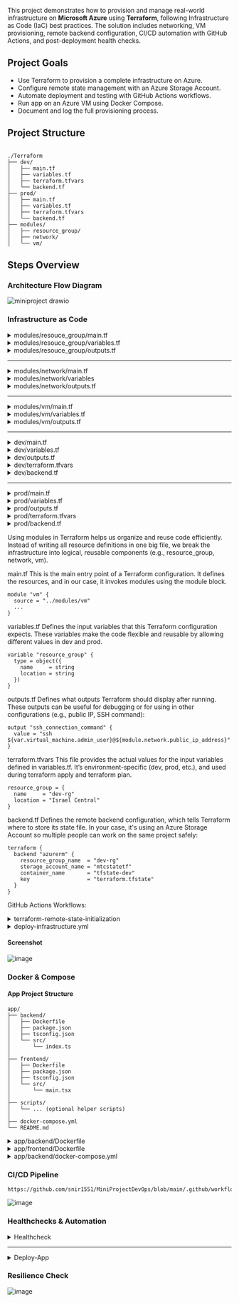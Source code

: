 This project demonstrates how to provision and manage real-world infrastructure on **Microsoft Azure** using **Terraform**, following Infrastructure as Code (IaC) best practices. The solution includes networking, VM provisioning, remote backend configuration, CI/CD automation with GitHub Actions, and post-deployment health checks.

## Project Goals

- Use Terraform to provision a complete infrastructure on Azure.
- Configure remote state management with an Azure Storage Account.
- Automate deployment and testing with GitHub Actions workflows.
- Run app on an Azure VM using Docker Compose.
- Document and log the full provisioning process.


## Project Structure

```

./Terraform
├── dev/
│   ├── main.tf
│   ├── variables.tf
│   ├── terraform.tfvars
│   └── backend.tf
├── prod/
│   ├── main.tf
│   ├── variables.tf
│   ├── terraform.tfvars
│   └── backend.tf
├── modules/
│   ├── resource_group/
│   ├── network/
│   └── vm/
```

## Steps Overview

### Architecture Flow Diagram 

![miniproject drawio](https://github.com/user-attachments/assets/5ce201cf-25aa-48be-9e66-4f885e383402)





### Infrastructure as Code

<details> 
<summary>modules/resouce_group/main.tf</summary>

```
resource "azurerm_resource_group" "this" {
  name     = var.resource_group.name
  location = var.resource_group.location
  tags     = var.tags
}
```
</details>

<details> 
<summary>modules/resouce_group/variables.tf</summary>

```
variable "resource_group" {
  description = "Resource group configuration"
  type = object({
    name     = string
    location = string
  })
}

variable "tags" {
  description = "Tags for the resource group"
  type        = map(string)
}
```
</details>

<details> 
<summary>modules/resouce_group/outputs.tf</summary>

```
output "resource_group_name" {
  value = azurerm_resource_group.this.name
}

output "resource_group_location" {
  value = azurerm_resource_group.this.location
}
```
</details>

------------------------------------------

<details> 
<summary>modules/network/main.tf</summary>

```
resource "azurerm_virtual_network" "this" {
  name                = var.virtual_network.name
  resource_group_name = var.resource_group_name
  location            = var.location
  address_space       = var.virtual_network.address_space
  tags                = var.tags
}

resource "azurerm_subnet" "this" {
  name                 = var.subnet.name
  resource_group_name  = var.resource_group_name
  virtual_network_name = azurerm_virtual_network.this.name
  address_prefixes     = var.subnet.address_prefix
}

resource "azurerm_network_security_group" "this" {
  name                = var.nsg.name
  location            = var.location
  resource_group_name = var.resource_group_name
  tags                = var.tags
}

resource "azurerm_network_security_rule" "rules" {
  for_each = { for rule in var.nsg_rules : rule.name => rule }

  name                        = each.value.name
  priority                    = each.value.priority
  direction                   = "Inbound"
  access                      = "Allow"
  protocol                    = "*"
  source_port_range           = "*"
  destination_port_ranges     = [each.value.destination_port]
  source_address_prefix       = "*"
  destination_address_prefix  = "*"
  resource_group_name         = var.resource_group_name
  network_security_group_name = azurerm_network_security_group.this.name
}


resource "azurerm_subnet_network_security_group_association" "this" {
  subnet_id                 = azurerm_subnet.this.id
  network_security_group_id = azurerm_network_security_group.this.id
}

resource "azurerm_public_ip" "this" {
  name                = var.public_ip.name
  location            = var.location
  resource_group_name = var.resource_group_name
  allocation_method   = var.public_ip.allocation_method
  tags                = var.tags
}

resource "azurerm_network_interface" "this" {
  name                = var.network_interface.name
  location            = var.location
  resource_group_name = var.resource_group_name

  ip_configuration {
    name                          = var.network_interface.ip_configuration_name
    subnet_id                     = azurerm_subnet.this.id
    private_ip_address_allocation = var.network_interface.private_ip_allocation
    public_ip_address_id          = azurerm_public_ip.this.id
  }

  tags = var.tags
}
```
</details>


<details> 
<summary>modules/network/variables</summary>

```
variable "resource_group_name" {
  type        = string
  description = "Name of the resource group"
}

variable "location" {
  type        = string
  description = "Azure region"
}

variable "tags" {
  type        = map(string)
  description = "Common tags"
}

variable "virtual_network" {
  type = object({
    name          = string
    address_space = list(string)
  })
}

variable "subnet" {
  type = object({
    name           = string
    address_prefix = list(string)
  })
}

variable "nsg" {
  type = object({
    name = string
  })
  description = "NSG configuration (name only)"
}

variable "nsg_rules" {
  description = "List of NSG security rules"
  type = list(object({
    name             = string
    priority         = number
    destination_port = number
  }))
}

variable "public_ip" {
  description = "Public IP configuration"
  type = object({
    name              = string
    allocation_method = string
  })
}

variable "network_interface" {
  description = "NIC configuration"
  type = object({
    name                  = string
    ip_configuration_name = string
    private_ip_allocation = string
  })
}
```
</details>



<details> 
<summary>modules/network/outputs.tf</summary>

```
output "subnet_id" {
  value = azurerm_subnet.this.id
}

output "nsg_id" {
  value = azurerm_network_security_group.this.id
}

output "virtual_network_name" {
  description = "The name of the virtual network"
  value       = azurerm_virtual_network.this.name
}

output "network_interface_id" {
  description = "The ID of the network interface (NIC)"
  value       = azurerm_network_interface.this.id
}

output "public_ip_id" {
  description = "The ID of the public IP address"
  value       = azurerm_public_ip.this.id
}

output "public_ip_address" {
  description = "Public IP address of the virtual machine"
  value       = azurerm_public_ip.this.ip_address
}
```
</details>


---------------------------------------


<details> 
<summary>modules/vm/main.tf</summary>

```
resource "azurerm_linux_virtual_machine" "this" {
  name                = var.vm.name
  resource_group_name = var.resource_group_name
  location            = var.location
  size                = var.vm.size
  admin_username      = var.vm.admin_user

  network_interface_ids = [var.network_interface_id]

  admin_ssh_key {
    username   = var.vm.admin_user
    public_key = var.ssh_public_key
  }

  os_disk {
    caching              = var.vm.disk_caching
    storage_account_type = var.vm.disk_storage_type
  }

  source_image_reference {
    publisher = "Canonical"
    offer     = "0001-com-ubuntu-server-jammy"
    sku       = "22_04-lts-gen2"
    version   = "latest"
  }

  tags = var.tags

}
```
</details>


<details> 
<summary>modules/vm/variables.tf</summary>

```
variable "resource_group_name" {
  type        = string
  description = "Resource group name"
}

variable "location" {
  type        = string
  description = "Azure region"
}

variable "subnet_id" {
  description = "ID of the subnet to associate with the NIC"
  type        = string
}

variable "tags" {
  type        = map(string)
  description = "Common tags"
}

variable "vm" {
  description = "Virtual machine configuration"
  type = object({
    name                = string
    size                = string
    admin_user          = string
    public_ip_name      = string
    public_ip_alloc     = string
    nic_name            = string
    ip_config_name      = string
    private_ip_alloc    = string
    disk_caching        = string
    disk_storage_type   = string
  })
}

variable "network_interface_id" {
  description = "The ID of the network interface to attach to the VM"
  type        = string
}

variable "ssh_public_key" {
  description = "SSH public key for VM"
  type        = string
}
```
</details>


<details> 
<summary>modules/vm/outputs.tf</summary>

```
output "virtual_machine_id" {
  description = "ID of the virtual machine"
  value       = azurerm_linux_virtual_machine.this.id
}

output "virtual_machine_name" {
  description = "Name of the virtual machine"
  value       = azurerm_linux_virtual_machine.this.name
}
```
</details>

-----------------------------------

<details> 
<summary>dev/main.tf</summary>

```
terraform {
  required_providers {
    azurerm = {
      source  = "hashicorp/azurerm"
      version = "~> 3.0"
    }
  }
}

provider "azurerm" {
  features {
    resource_group {
      prevent_deletion_if_contains_resources = false
    }
  }
}



module "resource_group" {
  source         = "../modules/resource_group"
  resource_group = var.resource_group
  tags           = var.common_tags
}

module "network" {
  source              = "../modules/network"
  resource_group_name = module.resource_group.resource_group_name
  location            = module.resource_group.resource_group_location
  tags                = var.common_tags

  virtual_network = {
    name          = var.virtual_network.name
    address_space = var.virtual_network.address_space
  }

  subnet = {
    name           = var.subnet.name
    address_prefix = var.subnet.address_prefix
  }

  nsg = {
    name      = var.network_security_group.name
    rule_name = "ssh-rule"
  }

  public_ip         = var.public_ip
  network_interface = var.network_interface

  nsg_rules         = var.nsg_rules
}


module "vm" {
  source               = "../modules/vm"
  resource_group_name  = module.resource_group.resource_group_name
  location             = module.resource_group.resource_group_location
  subnet_id            = module.network.subnet_id
  tags                 = var.common_tags
  vm                   = var.virtual_machine
  network_interface_id = module.network.network_interface_id
  ssh_public_key       = var.ssh_public_key
}

```
</details>


<details> 
<summary>dev/variables.tf</summary>

```
# Resource Group
variable "resource_group" {
  description = "Resource group configuration"
  type = object({
    name     = string
    location = string
  })
}

# Tags
variable "common_tags" {
  description = "Tags applied to all resources"
  type        = map(string)
}

# Virtual Network
variable "virtual_network" {
  description = "Virtual network configuration"
  type = object({
    name          = string
    address_space = list(string)
  })
}

# Subnet
variable "subnet" {
  description = "Subnet configuration"
  type = object({
    name           = string
    address_prefix = list(string)
  })
}

# Network Security Group
variable "network_security_group" {
  description = "NSG configuration"
  type = object({
    name = string
  })
}

# NSG Rules
variable "nsg_rules" {
  description = "List of NSG security rules"
  type = list(object({
    name             = string
    priority         = number
    destination_port = number
  }))
}

# Public IP
variable "public_ip" {
  description = "Public IP configuration"
  type = object({
    name              = string
    allocation_method = string
  })
}

# Network Interface
variable "network_interface" {
  description = "NIC configuration"
  type = object({
    name                  = string
    ip_configuration_name = string
    private_ip_allocation = string
  })
}

# Virtual Machine
variable "virtual_machine" {
  description = "Virtual machine configuration"
  type = object({
    name              = string
    size              = string
    admin_user        = string
    public_ip_name    = string
    public_ip_alloc   = string
    nic_name          = string
    ip_config_name    = string
    private_ip_alloc  = string
    disk_caching      = string
    disk_storage_type = string
  })
}

# SSH Public Key
variable "ssh_public_key" {
  description = "SSH public key for VM"
  type        = string
}
```
</details>


<details> 
<summary>dev/outputs.tf</summary>

```
output "resource_group_name" {
  description = "The name of the resource group"
  value       = module.resource_group.resource_group_name
}

output "public_ip_address" {
  description = "Public IP address of the virtual machine"
  value       = module.network.public_ip_address
}

output "virtual_machine_id" {
  description = "ID of the deployed virtual machine"
  value       = module.vm.virtual_machine_id
}

output "virtual_machine_name" {
  description = "Name of the deployed virtual machine"
  value       = module.vm.virtual_machine_name
}

output "ssh_connection_command" {
  description = "Command to SSH into the VM"
  value       = "ssh ${var.virtual_machine.admin_user}@${module.network.public_ip_address}"
}
```
</details>


<details> 
<summary>dev/terraform.tfvars</summary>

```
resource_group = {
  name     = "dev-rg"
  location = "Israel Central"
}

common_tags = {
  environment = "dev"
}

virtual_network = {
  name          = "dev-vnet"
  address_space = ["10.0.0.0/16"]
}

subnet = {
  name           = "dev-subnet"
  address_prefix = ["10.0.1.0/24"]
}

network_security_group = {
  name = "dev-nsg"
}

nsg_rules = [
  {
    name             = "allow-ssh"
    priority         = 100
    destination_port = 22
  },
  {
    name             = "allow-frontend"
    priority         = 110
    destination_port = 3000
  },
  {
    name             = "allow-backend"
    priority         = 120
    destination_port = 8080
  }
]


public_ip = {
  name              = "dev-ip"
  allocation_method = "Static"
}

network_interface = {
  name                  = "dev-nic"
  ip_configuration_name = "internal"
  private_ip_allocation = "Dynamic"
}

virtual_machine = {
  name              = "dev-vm"
  size              = "Standard_B1s"
  admin_user        = "azureuser"
  public_ip_name    = "dev-ip"
  public_ip_alloc   = "Static"
  nic_name          = "dev-nic"
  ip_config_name    = "internal"
  private_ip_alloc  = "Dynamic"
  disk_caching      = "ReadWrite"
  disk_storage_type = "Standard_LRS"
}

```
</details>



<details> 
<summary>dev/backend.tf</summary>

```
terraform {
  backend "azurerm" {
    resource_group_name  = "dev-rg"
    storage_account_name = "mtcstatetf"
    container_name       = "tfstate-dev"
    key                  = "terraform.tfstate"
  }
}

```
</details>



--------------------------------------------


<details> 
<summary>prod/main.tf</summary>

```
terraform {
  required_providers {
    azurerm = {
      source  = "hashicorp/azurerm"
      version = "~> 3.0"
    }
  }
}

provider "azurerm" {
  features {
    resource_group {
      prevent_deletion_if_contains_resources = false
    }
  }
}



module "resource_group" {
  source         = "../modules/resource_group"
  resource_group = var.resource_group
  tags           = var.common_tags
}

module "network" {
  source              = "../modules/network"
  resource_group_name = module.resource_group.resource_group_name
  location            = module.resource_group.resource_group_location
  tags                = var.common_tags

  virtual_network = {
    name          = var.virtual_network.name
    address_space = var.virtual_network.address_space
  }

  subnet = {
    name           = var.subnet.name
    address_prefix = var.subnet.address_prefix
  }

  nsg = {
    name      = var.network_security_group.name
    rule_name = "ssh-rule"
  }

  public_ip         = var.public_ip
  network_interface = var.network_interface

  nsg_rules         = var.nsg_rules
}


module "vm" {
  source               = "../modules/vm"
  resource_group_name  = module.resource_group.resource_group_name
  location             = module.resource_group.resource_group_location
  subnet_id            = module.network.subnet_id
  tags                 = var.common_tags
  vm                   = var.virtual_machine
  network_interface_id = module.network.network_interface_id
  ssh_public_key       = var.ssh_public_key
}


```
</details>



<details> 
<summary>prod/variables.tf</summary>

```
# Resource Group
variable "resource_group" {
  description = "Resource group configuration"
  type = object({
    name     = string
    location = string
  })
}

# Common Tags
variable "common_tags" {
  description = "Tags applied to all resources"
  type        = map(string)
}

# Virtual Network
variable "virtual_network" {
  description = "Virtual network configuration"
  type = object({
    name          = string
    address_space = list(string)
  })
}

# Subnet
variable "subnet" {
  description = "Subnet configuration"
  type = object({
    name           = string
    address_prefix = list(string)
  })
}

# Network Security Group
variable "network_security_group" {
  description = "NSG configuration"
  type = object({
    name = string
  })
}

# NSG Rules
variable "nsg_rules" {
  description = "List of NSG security rules"
  type = list(object({
    name             = string
    priority         = number
    destination_port = number
  }))
}

# Public IP
variable "public_ip" {
  description = "Public IP configuration"
  type = object({
    name              = string
    allocation_method = string
  })
}

# Network Interface
variable "network_interface" {
  description = "NIC configuration"
  type = object({
    name                  = string
    ip_configuration_name = string
    private_ip_allocation = string
  })
}

# Virtual Machine
variable "virtual_machine" {
  description = "Virtual machine configuration"
  type = object({
    name              = string
    size              = string
    admin_user        = string
    public_ip_name    = string
    public_ip_alloc   = string
    nic_name          = string
    ip_config_name    = string
    private_ip_alloc  = string
    disk_caching      = string
    disk_storage_type = string
  })
}

# SSH Public Key
variable "ssh_public_key" {
  description = "SSH public key for VM"
  type        = string
}

```
</details>



<details> 
<summary>prod/outputs.tf</summary>

```
output "resource_group_name" {
  description = "The name of the resource group"
  value       = module.resource_group.resource_group_name
}

output "public_ip_address" {
  description = "Public IP address of the virtual machine"
  value       = module.network.public_ip_address
}

output "virtual_machine_id" {
  description = "ID of the deployed virtual machine"
  value       = module.vm.virtual_machine_id
}

output "virtual_machine_name" {
  description = "Name of the deployed virtual machine"
  value       = module.vm.virtual_machine_name
}

output "ssh_connection_command" {
  description = "Command to SSH into the VM"
  value       = "ssh ${var.virtual_machine.admin_user}@${module.network.public_ip_address}"
}

```
</details>


<details> 
<summary>prod/terraform.tfvars</summary>

```
resource_group = {
  name     = "prod-rg"
  location = "Israel Central"
}

common_tags = {
  environment = "prod"
}

virtual_network = {
  name          = "prod-vnet"
  address_space = ["10.1.0.0/16"]
}

subnet = {
  name           = "prod-subnet"
  address_prefix = ["10.1.1.0/24"]
}

network_security_group = {
  name = "prod-nsg"
}

nsg_rules = [
  {
    name             = "allow-ssh"
    priority         = 100
    destination_port = 22
  },
  {
    name             = "allow-frontend"
    priority         = 110
    destination_port = 3000
  },
  {
    name             = "allow-backend"
    priority         = 120
    destination_port = 8080
  }
]


public_ip = {
  name              = "prod-ip"
  allocation_method = "Static"
}

network_interface = {
  name                  = "prod-nic"
  ip_configuration_name = "internal"
  private_ip_allocation = "Dynamic"
}

virtual_machine = {
  name              = "prod-vm"
  size              = "Standard_B1s"
  admin_user        = "azureuser"
  public_ip_name    = "prod-ip"
  public_ip_alloc   = "Static"
  nic_name          = "prod-nic"
  ip_config_name    = "internal"
  private_ip_alloc  = "Dynamic"
  disk_caching      = "ReadWrite"
  disk_storage_type = "Standard_LRS"
}

```
</details>


<details> 
<summary>prod/backend.tf</summary>

```
terraform {
  backend "azurerm" {
    resource_group_name  = "prod-rg"
    storage_account_name = "mtcstatetf"
    container_name       = "tfstate-prod"
    key                  = "terraform.tfstate"
  }
}

```
</details>



Using modules in Terraform helps us organize and reuse code efficiently. Instead of writing all resource definitions in one big file, we break the infrastructure into logical, reusable components (e.g., resource_group, network, vm).

main.tf
This is the main entry point of a Terraform configuration.
It defines the resources, and in our case, it invokes modules using the module block.

```
module "vm" {
  source = "../modules/vm"
  ...
}
```

variables.tf
Defines the input variables that this Terraform configuration expects.
These variables make the code flexible and reusable by allowing different values in dev and prod.


```
variable "resource_group" {
  type = object({
    name     = string
    location = string
  })
}
```

outputs.tf
Defines what outputs Terraform should display after running.
These outputs can be useful for debugging or for using in other configurations (e.g., public IP, SSH command):

```
output "ssh_connection_command" {
  value = "ssh ${var.virtual_machine.admin_user}@${module.network.public_ip_address}"
}
```


terraform.tfvars
This file provides the actual values for the input variables defined in variables.tf.
It’s environment-specific (dev, prod, etc.), and used during terraform apply and terraform plan.


```
resource_group = {
  name     = "dev-rg"
  location = "Israel Central"
}
```

backend.tf
Defines the remote backend configuration, which tells Terraform where to store its state file.
In your case, it's using an Azure Storage Account so multiple people can work on the same project safely:


```
terraform {
  backend "azurerm" {
    resource_group_name  = "dev-rg"
    storage_account_name = "mtcstatetf"
    container_name       = "tfstate-dev"
    key                  = "terraform.tfstate"
  }
}
```

GitHub Actions Workflows:

<details> 
<summary>terraform-remote-state-initialization</summary>

```
name: Terraform Backend Setup

on:
  workflow_dispatch:
  workflow_call:
    inputs:
      environment:
        description: "Environment (dev/prod)"
        required: true
        type: string

jobs:
  setup-backend:
    name: Create Storage Account + Container for Terraform State
    runs-on: ubuntu-latest

    steps:
      - name: Azure Login
        uses: azure/login@v1
        with:
          creds: ${{ secrets.AZURE_CREDENTIALS }}

      - name: Create Backend Storage Resources
        env:
          ENVIRONMENT: ${{ inputs.environment }}
        run: |
          echo "ENVIRONMENT: $ENVIRONMENT"
          echo "CONTAINER_NAME: tfstate-${ENVIRONMENT}"
          RESOURCE_GROUP="${ENVIRONMENT}-rg"
          STORAGE_ACCOUNT="mtcstatetf" # MUST be globally unique
          CONTAINER_NAME="tfstate-${ENVIRONMENT}"
          LOCATION="israelcentral"

          echo "Checking for existing resource group..."
          az group show --name $RESOURCE_GROUP || \
          az group create --name $RESOURCE_GROUP --location $LOCATION

          echo "Checking for existing storage account..."
          az storage account show --name $STORAGE_ACCOUNT --resource-group $RESOURCE_GROUP || \
          az storage account create \
            --name $STORAGE_ACCOUNT \
            --resource-group $RESOURCE_GROUP \
            --location $LOCATION \
            --sku Standard_LRS \

          echo "Getting storage account key..."
          ACCOUNT_KEY=$(az storage account keys list \
            --resource-group $RESOURCE_GROUP \
            --account-name $STORAGE_ACCOUNT \
            --query '[0].value' -o tsv)

          echo "Checking for existing container..."
          az storage container show \
            --name $CONTAINER_NAME \
            --account-name $STORAGE_ACCOUNT \
            --account-key $ACCOUNT_KEY || \
          az storage container create \
            --name $CONTAINER_NAME \
            --account-name $STORAGE_ACCOUNT \
            --account-key $ACCOUNT_KEY

          echo "Backend container for '${{ inputs.environment }}' environment is ready."
```

</details>

<details> 
<summary>deploy-infrastructure.yml</summary>

```
name: Deploy-Infrastructure (Terraform)

on:
  workflow_call:
    inputs:
        environment:
          description: "Environment to deploy (dev/prod)"
          required: true
          type: string
    outputs:
      vm_ip:
        description: "Public IP of the VM"
        value: ${{ jobs.terraform.outputs.vm_ip }}
    secrets:
      AZURE_CREDENTIALS:
        required: true
      VM_SSH_KEY:
        required: true

jobs:
  terraform:
    name: Terraform Setup
    runs-on: ubuntu-latest
    outputs:
      vm_ip: ${{ steps.vm_ip.outputs.vm_ip }}
    defaults:
      run:
        working-directory: ./Terraform/${{ inputs.environment }}
    env:
      ARM_CLIENT_ID: ${{ fromJson(secrets.AZURE_CREDENTIALS).clientId }}
      ARM_CLIENT_SECRET: ${{ fromJson(secrets.AZURE_CREDENTIALS).clientSecret }}
      ARM_SUBSCRIPTION_ID: ${{ fromJson(secrets.AZURE_CREDENTIALS).subscriptionId }}
      ARM_TENANT_ID: ${{ fromJson(secrets.AZURE_CREDENTIALS).tenantId }}
      ENVIRONMENT: ${{ inputs.environment }}

    steps:
      - name: Checkout Code
        uses: actions/checkout@v3

      - name: Azure Login (CLI)
        uses: azure/login@v1
        with:
          creds: ${{ secrets.AZURE_CREDENTIALS }}

      - name: Setup Terraform
        uses: hashicorp/setup-terraform@v3
        with:
          terraform_version: 1.6.6

      - name: Write SSH Private Key
        run: |
          mkdir -p ~/.ssh
          echo "${{ secrets.VM_SSH_KEY }}" > ~/.ssh/id_rsa
          chmod 600 ~/.ssh/id_rsa

      - name: Derive SSH Public Key
        id: ssh
        run: |
          ssh-keygen -y -f ~/.ssh/id_rsa > ~/.ssh/id_rsa.pub
          echo "ssh_public_key=$(cat ~/.ssh/id_rsa.pub)" >> "$GITHUB_OUTPUT"

      - name: Terraform Init
        run: |
          echo '## terraform init' >> deployment_log.md
          echo "Initializing Terraform..." >> deployment_log.md
          terraform init 2>&1 | tee -a deployment_log.md

      - name: Conditionally Import Resource Group
        run: |
          RG_NAME="${ENVIRONMENT}-rg"
          SUB_ID="${{ env.ARM_SUBSCRIPTION_ID }}"
          MODULE_PATH="module.resource_group.azurerm_resource_group.this"

          echo "Checking if resource group is already in Terraform state..."
          if terraform state list | grep -q "$MODULE_PATH"; then
            echo "Resource group already managed in Terraform state. Skipping import."
          else
            echo "Checking if resource group exists in Azure..."
            EXISTS=$(az group exists --resource-group "$RG_NAME")
            if [ "$EXISTS" == "true" ]; then
              echo "Resource group exists. Importing into Terraform state..."
              terraform import -input=false -lock=false \
                -var="ssh_public_key=${{ steps.ssh.outputs.ssh_public_key }}" \
                "$MODULE_PATH" "/subscriptions/$SUB_ID/resourceGroups/$RG_NAME"
            else
              echo "Resource group does not exist. Terraform will create it during apply."
            fi
          fi


      - name: Terraform Apply
        run: |
          echo '## terraform apply' >> deployment_log.md
          echo "Applying Terraform configuration..." >> deployment_log.md
          terraform apply -auto-approve \
            -var="ssh_public_key=${{ steps.ssh.outputs.ssh_public_key }}" 2>&1 | tee -a deployment_log.md

      - name: Terraform Output
        id: vm_ip
        run: |
          echo '## terraform output' >> deployment_log.md
          IP=$(terraform output -raw public_ip_address)
          echo "Public IP from Terraform: $IP" | tee -a deployment_log.md
          echo "vm_ip=$IP" >> $GITHUB_OUTPUT

      - name: Upload Terraform Deployment Log
        uses: actions/upload-artifact@v4
        with:
          name: terraform-deployment-log
          path: ./Terraform/deployment_log.md
```

</details>

#### Screenshot

![image](https://github.com/user-attachments/assets/96b0e0f0-1111-46c9-8184-dc5f2e46874c)




### Docker & Compose

#### App Project Structure
```
app/
├── backend/
│   ├── Dockerfile
│   ├── package.json
│   ├── tsconfig.json
│   └── src/
│       └── index.ts
│
├── frontend/
│   ├── Dockerfile
│   ├── package.json
│   ├── tsconfig.json
│   └── src/
│       └── main.tsx
│
├── scripts/
│   └── ... (optional helper scripts)
│
├── docker-compose.yml
└── README.md
```

<details> 
<summary>app/backend/Dockerfile</summary>

```
FROM node:18-slim

RUN apt-get update && apt-get install -y curl && rm -rf /var/lib/apt/lists/*

WORKDIR /app

COPY package*.json ./

RUN npm install

COPY . .

EXPOSE 8080

CMD ["npm", "run", "dev"]
```

#### Dockerfile Explanation
```
FROM node:18-slim
```
- Uses the official Node.js v18 slim image as the base image.
- The slim version is lightweight and contains only essential packages, making the final image smaller.

```
RUN apt-get update && apt-get install -y curl && rm -rf /var/lib/apt/lists/*
```
- Updates the package list, installs curl, and then removes cached files to reduce image size.
- curl is often used for debugging or downloading files during development.

```
WORKDIR /app
```
- Sets the working directory to /app.
- If the directory doesn’t exist, it will be created.
- All subsequent instructions like COPY, RUN, etc. will be executed from this directory.

```
COPY package*.json ./
```
- Copies package.json and package-lock.json into the container.
- This allows Docker to cache dependencies and avoid reinstalling them unless these files change.

```
RUN npm install
```
- Installs all dependencies listed in package.json.

```
COPY . .
```
- Copies all remaining files from the host machine into the container's /app directory.

```
EXPOSE 8080
```
- Documents that the application inside the container will run on port 8080.
- This does not publish the port. It's just metadata for tools like Docker Compose

```
CMD ["npm", "run", "dev"]
```
- Defines the default command to run when the container starts.
- In this case, it starts the app using nodemon
</details>


<details> 
<summary>app/frontend/Dockerfile</summary>

```
FROM node:18-alpine

WORKDIR /app

COPY package*.json ./

RUN npm install

RUN apk add --no-cache curl

COPY . .

EXPOSE 3000
CMD ["npm", "start"]
```

#### Dockerfile Explanation

```
FROM node:18-alpine
```
- Uses the official Node.js version 18 based on the Alpine Linux distribution.
- alpine is a minimal image, reducing the size significantly.
- Ideal for frontend apps where keeping the image lightweight is important.

```
WORKDIR /app
```
- Sets the working directory inside the container to /app.
- All following commands (like COPY, RUN, etc.) will execute from this path.

```
COPY package*.json ./
```
- Copies both package.json and package-lock.json into the container.
- This allows Docker to cache npm install, speeding up rebuilds if dependencies haven’t changed.

```
RUN npm install
```
- Installs all Node.js dependencies listed in package.json.
- Since only the package*.json files were copied earlier, this layer is cached until those files change.

```
RUN apk add --no-cache curl
```
- Installs curl using Alpine's package manager apk.
- The --no-cache flag avoids storing cache files, keeping the image small.
- curl may be used for health checks, debugging, or testing APIs from within the container.


```
COPY . .
```
- Copies the entire frontend project (including src, public, etc.) into the /app folder in the container.

```
EXPOSE 3000
```
- Documents that the application runs on port 3000 inside the container.
- Does not publish the port automatically —> this must be done with -p or in docker-compose.yml.

```
CMD ["npm", "start"]
```
- Specifies the default command to run when the container starts.
- Typically, npm start runs the React development server (e.g., react-scripts start).

</details>


<details> 
<summary>app/backend/docker-compose.yml</summary>

```
version: "3.8"

services:
  backend:
    build: ./backend
    ports:
      - "${BACKEND_PORT}:${BACKEND_PORT}"
    # volumes:
    #   - ./backend:/app
    #   - /app/node_modules
    env_file:
      - .env
    depends_on:
      - mongo
    healthcheck:
      test: ["CMD", "curl", "-f", "http://localhost:${BACKEND_PORT}"]
      interval: 30s
      timeout: 5s
      retries: 3
    restart: unless-stopped
    networks:
      - appnet

  frontend:
    build: ./frontend
    ports:
      - "${FRONTEND_PORT}:${FRONTEND_PORT}"
    env_file:
      - .env
    depends_on:
      - backend
    healthcheck:
      test: ["CMD", "curl", "-f", "http://localhost:${FRONTEND_PORT}"]
      interval: 20s
      timeout: 5s
      retries: 5
      start_period: 40s
    restart: unless-stopped
    networks:
      - appnet


  mongo:
    image: mongo
    ports:
      - "${MONGO_PORT}:${MONGO_PORT}"
    env_file:
      - .env
    volumes:
      - mongo-data:/data/db
    restart: unless-stopped
    networks:
      - appnet

volumes:
  mongo-data:


networks:
  appnet:
    driver: bridge
```

This docker-compose.yml defines a multi-service Docker application including a frontend, backend, and MongoDB service.

##### Version:
```
version: "3.8"
```
- Specifies the Compose file format version.
- Version 3.8 is compatible with modern Docker features and widely supported.

##### backend service:
```
  backend:
    build: ./backend
```
- Builds the Docker image from the ./backend folder using its Dockerfile.

```
    ports:
      - "${BACKEND_PORT}:${BACKEND_PORT}"
```
- Maps the backend port from container to host using a .env variable (e.g., 8080:8080).

```
    env_file:
      - .env
```
- Loads environment variables from .env file into the container.

```
    depends_on:
      - mongo
```
- Ensures the mongo container starts before backend.

```
    healthcheck:
      test: ["CMD", "curl", "-f", "http://localhost:${BACKEND_PORT}"]
      interval: 30s
      timeout: 5s
      retries: 3
```
- Checks the backend health by sending a request to localhost:${BACKEND_PORT} every 30s.

```
restart: unless-stopped
```
- Automatically restarts the container unless it was explicitly stopped.

```
    networks:
      - appnet
```
- Connects the service to the shared appnet network.


###### frontend service

```
  frontend:
    build: ./frontend
```
- Builds the Docker image from the ./frontend folder.

```
    ports:
      - "${FRONTEND_PORT}:${FRONTEND_PORT}"
```
- Maps the frontend port from container to host using a .env variable (e.g., 3000:3000).

```
    depends_on:
      - backend
```
- Ensures the backend starts before the frontend.

```
    healthcheck:
      test: ["CMD", "curl", "-f", "http://localhost:${FRONTEND_PORT}"]
      interval: 20s
      timeout: 5s
      retries: 5
      start_period: 40s
```
- Waits 40s before starting health checks; checks if frontend is reachable.

```
    restart: unless-stopped
    networks:
      - appnet
```
- Auto-restarts unless stopped and joins appnet network.


##### mongo service

```
  mongo:
    image: mongo
```
- Uses the official mongo image from Docker Hub.

```
    ports:
      - "${MONGO_PORT}:${MONGO_PORT}"
```
- Exposes MongoDB on a host port defined in .env (e.g., 27017:27017).

```
    env_file:
      - .env
```
- Loads environment variables for MongoDB if needed (e.g., MONGO_INITDB_ROOT_USERNAME).

```
    volumes:
      - mongo-data:/data/db
```
Uses a named volume (mongo-data) to persist MongoDB data between restarts.

```
    restart: unless-stopped
    networks:
      - appnet
```
- Ensures MongoDB runs reliably and is connected to the shared app network.

##### Volumes

```
volumes:
  mongo-data:
```
- Named volume to persist MongoDB data outside the container lifecycle.


##### Networks

```
networks:
  appnet:
    driver: bridge
```
- Defines a custom bridge network for isolated communication between services.

</details>


### CI/CD Pipeline

```
https://github.com/snir1551/MiniProjectDevOps/blob/main/.github/workflows/cicd.yml
```

![image](https://github.com/user-attachments/assets/270aaab6-40b0-4bd0-8190-18ea236ebfd6)



### Healthchecks & Automation







<details> 
<summary>Healthcheck</summary>

```
name: Post-Reboot Healthcheck on App Ports Task9

on:
  workflow_dispatch:
  workflow_call:
    inputs:
      vm_ip:
        required: true
        type: string
  

jobs:
  check-access:
    runs-on: ubuntu-latest

    steps:
        
      - name: Check HTTP access on port 3000 (Frontend)
        run: |
          echo "Checking http://${{ inputs.vm_ip }}:3000 ..." > access-check.log
          if curl --fail --silent http://${{ inputs.vm_ip }}:3000; then
            echo "Port 3000 is accessible." >> access-check.log
          else
            echo "Port 3000 is NOT accessible." >> access-check.log
            exit 1
          fi

      - name: Check HTTP access on port 8080 (Backend)
        run: |
          echo "Checking http://${{ inputs.vm_ip }}:8080 ..." >> access-check.log
          if curl --fail --silent http://${{ inputs.vm_ip }}:8080; then
            echo "Port 8080 is accessible." >> access-check.log
          else
            echo "Port 8080 is NOT accessible." >> access-check.log
            exit 1
          fi

      - name: Upload access check log
        uses: actions/upload-artifact@v4
        with:
          name: post-reboot-healthcheck-log
          path: access-check.log
```

</details>


-------------------------------

<details> 
<summary>Deploy-App</summary>

```
name: Deploy to Azure VM 

on:
  workflow_dispatch:
  workflow_call:
    inputs:
      vm_ip:
        required: true
        type: string
      environment:
        description: "Environment (dev/prod)"
        required: true
        type: string

jobs:
  deploy:
    runs-on: ubuntu-latest

    steps:
      - name: Checkout code
        uses: actions/checkout@v4

      - name: Write SSH key
        run: |
          echo "${{ secrets.VM_SSH_KEY }}" > key.pem
          chmod 600 key.pem

      - name: Create .env file
        run: |
          echo "${{ secrets.ENV_FILE }}" > app/.env
          echo "REACT_APP_API_URL=http://${{ inputs.vm_ip }}:8080" >> app/.env

      - name: Clean Docker on VM
        run: |
          ssh -i key.pem -o StrictHostKeyChecking=no azureuser@${{ inputs.vm_ip }} "
            echo 'Cleaning Docker environment...'

            containers=\$(docker ps -q)
            if [ -n \"\$containers\" ]; then
              echo 'Stopping running containers...'
              docker stop \$containers
            else
              echo 'No running containers to stop.'
            fi

            sudo docker container prune -f
            sudo docker image prune -af
            sudo docker network prune -f

            volumes=\$(docker volume ls -q)
            if [ -n \"\$volumes\" ]; then
              echo 'Removing all Docker volumes...'
              docker volume rm \$volumes
            else
              echo 'No Docker volumes to remove.'
            fi
          "

      - name: Debug SSH command
        run: echo "ssh -i key.pem -o StrictHostKeyChecking=no azureuser@${{ inputs.vm_ip }}"

      - name: Sync app folder to Azure VM
        run: |
          ssh -i key.pem -o StrictHostKeyChecking=no azureuser@${{ inputs.vm_ip }} "mkdir -p /home/azureuser/MiniProject/app"
          rsync -az --delete --exclude='.git' --exclude='node_modules' -e "ssh -i key.pem -o StrictHostKeyChecking=no" ./app/ azureuser@${{ inputs.vm_ip }}:/home/azureuser/MiniProject/app/

      - name: Run setup script on VM
        run: |
          ssh -i key.pem -o StrictHostKeyChecking=no azureuser@${{ inputs.vm_ip }} << 'EOF'
            cd /home/azureuser/MiniProject/app/scripts
            chmod +x setup.sh
            ./setup.sh
          EOF

      - name: Deploy with Docker Compose
        env:
          ENVIRONMENT: ${{ inputs.environment }}
        run: |
          ssh -i key.pem -o StrictHostKeyChecking=no azureuser@${{ inputs.vm_ip }} "
            cd /home/azureuser/MiniProject/app &&
            sudo docker-compose -f docker-compose.yml -f docker-compose.${ENVIRONMENT}.yml down --remove-orphans
            sudo docker-compose -f docker-compose.yml -f docker-compose.${ENVIRONMENT}.yml up -d --build
          "

      - name: Healthcheck and get logs
        run: |
          ssh -i key.pem -o StrictHostKeyChecking=no azureuser@${{ inputs.vm_ip }} "
            sudo docker ps
          " > remote_logs.txt

      - name: Logs from Azure VM
        run: |
          ssh -i key.pem -o StrictHostKeyChecking=no azureuser@${{ inputs.vm_ip }} "
            cd /home/azureuser/MiniProject/app
            sudo docker-compose ps
            sudo docker-compose logs --tail=50
          " > remote_logs.txt

      - name: Upload logs
        uses: actions/upload-artifact@v4
        with:
          name: remote-logs
          path: remote_logs.txt

      - name: Cleanup SSH key
        run: rm key.pem

      - name: Cleanup .env file
        if: always()
        run: rm -f app/.env
```

</details>





### Resilience Check

![image](https://github.com/user-attachments/assets/c622f48f-0289-4823-b2a9-77c9cd63cbaf)

